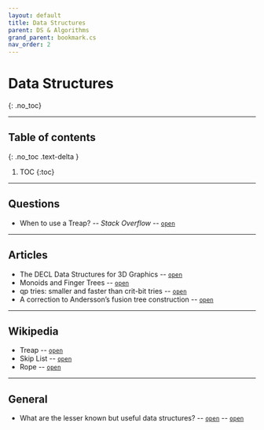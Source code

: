 ```yaml
---
layout: default
title: Data Structures
parent: DS & Algorithms
grand_parent: bookmark.cs
nav_order: 2
---
```


# Data Structures
{: .no_toc}

---

## Table of contents
{: .no_toc .text-delta }

1. TOC
{:toc}

---

## Questions

- When to use a Treap? -- *Stack Overflow* -- [`open`](https://stackoverflow.com/questions/16009361/when-to-use-a-treap)

---

## Articles

- The DECL Data Structures for 3D Graphics -- [`open`](http://www.holmes3d.net/graphics/dcel/)
- Monoids and Finger Trees -- [`open`](https://apfelmus.nfshost.com/articles/monoid-fingertree.html)
- qp tries: smaller and faster than crit-bit tries -- [`open`](https://fanf.livejournal.com/137283.html)
- A correction to Andersson’s fusion tree construction -- [`open`](http://zvrba.net/downloads/fusion.pdf)

---

## Wikipedia

- Treap -- [`open`](https://en.wikipedia.org/wiki/Treap)
- Skip List -- [`open`](https://en.wikipedia.org/wiki/Skip_list)
- Rope -- [`open`](https://en.wikipedia.org/wiki/Rope_(data_structure))

---

## General

- What are the lesser known but useful data structures? -- [`open`](https://stackoverflow.com/questions/500607/what-are-the-lesser-known-but-useful-data-structures) -- [`open`](https://www.reddit.com/r/programming/comments/cshwm/what_are_the_lesser_known_but_cool_data_structures/)

